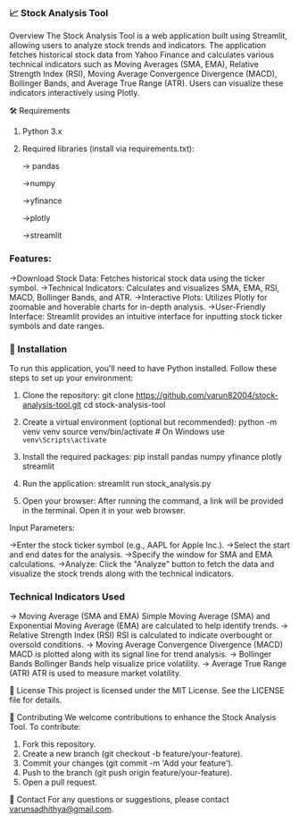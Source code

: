 ### 📈 Stock Analysis Tool

Overview
The Stock Analysis Tool is a web application built using Streamlit, allowing users to analyze stock trends and indicators. The application fetches historical stock data from Yahoo Finance and calculates various technical indicators such as Moving Averages (SMA, EMA), Relative Strength Index (RSI), Moving Average Convergence Divergence (MACD), Bollinger Bands, and Average True Range (ATR). Users can visualize these indicators interactively using Plotly.

🛠 Requirements
1) Python 3.x
2) Required libraries (install via requirements.txt):

   -> pandas

   ->numpy

   ->yfinance

   ->plotly

   ->streamlit

### Features:
->Download Stock Data: Fetches historical stock data using the ticker symbol.
->Technical Indicators: Calculates and visualizes SMA, EMA, RSI, MACD, Bollinger Bands, and ATR.
->Interactive Plots: Utilizes Plotly for zoomable and hoverable charts for in-depth analysis.
->User-Friendly Interface: Streamlit provides an intuitive interface for inputting stock ticker symbols and date ranges.

### 🚀 Installation
To run this application, you'll need to have Python installed. Follow these steps to set up your environment:

1) Clone the repository:
   git clone https://github.com/varun82004/stock-analysis-tool.git
   cd stock-analysis-tool


3) Create a virtual environment (optional but recommended):
   python -m venv venv
   source venv/bin/activate  # On Windows use `venv\Scripts\activate`

4) Install the required packages:
   pip install pandas numpy yfinance plotly streamlit

5) Run the application:
   streamlit run stock_analysis.py

6) Open your browser:
   After running the command, a link will be provided in the terminal. Open it in your web browser.




Input Parameters:

->Enter the stock ticker symbol (e.g., AAPL for Apple Inc.).
->Select the start and end dates for the analysis.
->Specify the window for SMA and EMA calculations.
->Analyze: Click the "Analyze" button to fetch the data and visualize the stock trends along with the technical indicators.

### Technical Indicators Used
-> Moving Average (SMA and EMA)
   Simple Moving Average (SMA) and Exponential Moving Average (EMA) are calculated to help identify trends.
-> Relative Strength Index (RSI)
   RSI is calculated to indicate overbought or oversold conditions.
-> Moving Average Convergence Divergence (MACD)
   MACD is plotted along with its signal line for trend analysis.
-> Bollinger Bands
   Bollinger Bands help visualize price volatility.
-> Average True Range (ATR)
   ATR is used to measure market volatility.

📄 License
This project is licensed under the MIT License. See the LICENSE file for details.

🤝 Contributing
We welcome contributions to enhance the Stock Analysis Tool. To contribute:
1) Fork this repository.
2) Create a new branch (git checkout -b feature/your-feature).
3) Commit your changes (git commit -m 'Add your feature').
4) Push to the branch (git push origin feature/your-feature).
5) Open a pull request.

👤 Contact
For any questions or suggestions, please contact varunsadhithya@gmail.com.
